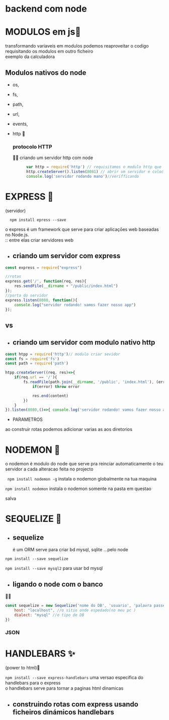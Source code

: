 # backend com node

# MODULOS em js🤔 
 
   transformando variaveis em modulos podemos reaproveitar o codigo requisitando os modulos em outro ficheiro<br>
   exemplo da calculadora
  <h2>Modulos nativos do node</h2>
    
   * os, 
    
   * fs, 
    
   * path, 
    
   * url, 
    
   * events, 
    
   * http 📡
    <h3>protocolo HTTP</h3>
    👨‍💻 criando um servidor http com node<br>
     ```js
           var http = require('http') // requisitamos o modulo http que ja vem par default no node
           http.createServer().listen(8081) // abrir um servidor e colocar na porta 
           console.log('servidor rodando mano')//verifficando
     ```


 # EXPRESS 🛒
 
 (servidor)
      
      npm install epress --save 
      
o express é um framework que serve para criar aplicaçōes web baseadas no Node.js.<br>
:: entre elas criar servidores web 
 * ## criando um servidor com express
```js
const express = require("express")

//rotas 
express.get('/', function(req, res){ 
    res.sendFile(__dirname + "/public/index.html")
});
//porta do servidor 
express.listen(8080, function(){
    console.log("servidor rodando! vamos fazer nosso app")
});
```

## vs 

* ## criando um servidor com modulo nativo http 
```js
const htpp = require('http')// modulo criar sevidor
const fs = require('fs')
const path = require('path')

htpp.createServer((req, res)=>{
    if(req.url == '/'){
        fs.readFile(path.join(__dirname, '/public', 'index.html'), (error, content)=>{
            if(error) throw error

            res.end(content)
        })
    } 
}).listen(8080,()=>{ console.log('servidor rodando! vamos fazer nosso app')})
```

    

   * PARAMETROS
   
   ao construir rotas podemos adicionar varias as aos diretorios
   
# NODEMON 🔁
   
   o nodemon é modulo do node que serve pra reinciar automaticamente o teu servidor a cada alteracao feita no projecto

``` npm install nodemon -g``` instala o nodemon globalmente na tua maquina
 
```npm install nodemon``` instala o nodemon somente na pasta em questao 

 salva <br>

# SEQUELIZE 🎲
* <h2>sequelize</h2> é um ORM serve para criar bd mysql, sqlite ...pelo node <br>

```npm install --save sequelize```

```npm install --save mysql2``` para usar bd mysql

* ## ligando o node com o banco 

👨‍💻

```js
const sequelize = new Sequelize('nome do DB', 'usuario', 'palavra passe do sevidor', {
    host: "localhost", //o sitio onde espedado(no meu pc ) 
    dialect: "mysql" //o tipo de DB
})
```

<h3>JSON</h3>

# HANDLEBARS ✨ 

(power to html)🥸

```npm install --save express-handlebars``` uma versao especifica do handlebars para o express <br>
o handlebars serve para tornar a paginas html dinamicas
* <h2>construindo rotas com express usando ficheiros dinámicos handlebars </h2>
